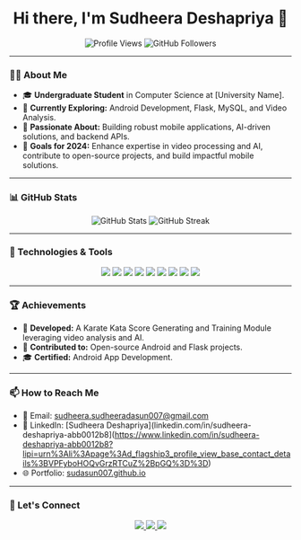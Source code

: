 <h1 align="center">Hi there, I'm Sudheera Deshapriya 👋</h1>

<p align="center">
  <img src="https://komarev.com/ghpvc/?username=sudasun007&label=Profile%20Views&color=blueviolet&style=plastic" alt="Profile Views">
  <img src="https://img.shields.io/github/followers/sudasun007?style=plastic" alt="GitHub Followers">
</p>

---

### 🧑‍💻 About Me
- 🎓 **Undergraduate Student** in Computer Science at [University Name].  
- 🌱 **Currently Exploring:** Android Development, Flask, MySQL, and Video Analysis.  
- 💼 **Passionate About:** Building robust mobile applications, AI-driven solutions, and backend APIs.  
- 🎯 **Goals for 2024:** Enhance expertise in video processing and AI, contribute to open-source projects, and build impactful mobile solutions.  

---

### 📊 GitHub Stats
<div align="center">
  <img src="https://github-readme-stats.vercel.app/api?username=sudasun007&show_icons=true&theme=radical" alt="GitHub Stats">
  <img src="https://github-readme-streak-stats.herokuapp.com/?user=sudasun007&theme=radical" alt="GitHub Streak">
</div>

---

### 🔧 Technologies & Tools
<p align="center">
  <img src="https://img.shields.io/badge/-Java-007396?style=flat-square&logo=java&logoColor=white" />
  <img src="https://img.shields.io/badge/-Python-3776AB?style=flat-square&logo=python&logoColor=white" />
  <img src="https://img.shields.io/badge/-Kotlin-0095D5?style=flat-square&logo=kotlin&logoColor=white" />
  <img src="https://img.shields.io/badge/-MySQL-4479A1?style=flat-square&logo=mysql&logoColor=white" />
  <img src="https://img.shields.io/badge/-SQLite-003B57?style=flat-square&logo=sqlite&logoColor=white" />
  <img src="https://img.shields.io/badge/-Git-F05032?style=flat-square&logo=git&logoColor=white" />
  <img src="https://img.shields.io/badge/-Android-3DDC84?style=flat-square&logo=android&logoColor=white" />
  <img src="https://img.shields.io/badge/-Flask-000000?style=flat-square&logo=flask&logoColor=white" />
  <img src="https://img.shields.io/badge/-Retrofit-00796B?style=flat-square&logo=android&logoColor=white" />
</p>

---

### 🏆 Achievements
- 🌟 **Developed:** A Karate Kata Score Generating and Training Module leveraging video analysis and AI.
- 🏅 **Contributed to:** Open-source Android and Flask projects.
- 🎓 **Certified:** Android App Development.

---

### 📫 How to Reach Me
- 📧 Email: [sudheera.sudheeradasun007@gmail.com](mailto:sudheeradasun007@gmail.com)  
- 🔗 LinkedIn: [Sudheera Deshapriya](linkedin.com/in/sudheera-deshapriya-abb0012b8](https://www.linkedin.com/in/sudheera-deshapriya-abb0012b8?lipi=urn%3Ali%3Apage%3Ad_flagship3_profile_view_base_contact_details%3BVPFyboHOQvGrzRTCuZ%2BpGQ%3D%3D)  
- 🌐 Portfolio: [sudasun007.github.io](https://sudasun007.github.io)

---

### 🔗 Let's Connect
<p align="center">
  <a href="https://github.com/sudasun007">
    <img src="https://img.shields.io/badge/GitHub-100000?style=for-the-badge&logo=github&logoColor=white" />
  </a>
  <a href="linkedin.com/in/sudheera-deshapriya-abb0012b8](https://www.linkedin.com/in/sudheera-deshapriya-abb0012b8?lipi=urn%3Ali%3Apage%3Ad_flagship3_profile_view_base_contact_details%3BVPFyboHOQvGrzRTCuZ%2BpGQ%3D%3D">
    <img src="https://img.shields.io/badge/LinkedIn-0077B5?style=for-the-badge&logo=linkedin&logoColor=white" />
  </a>
  <a href="https://twitter.com/sudheeradeshapriya">
    <img src="https://img.shields.io/badge/Twitter-1DA1F2?style=for-the-badge&logo=twitter&logoColor=white" />
  </a>
</p>
